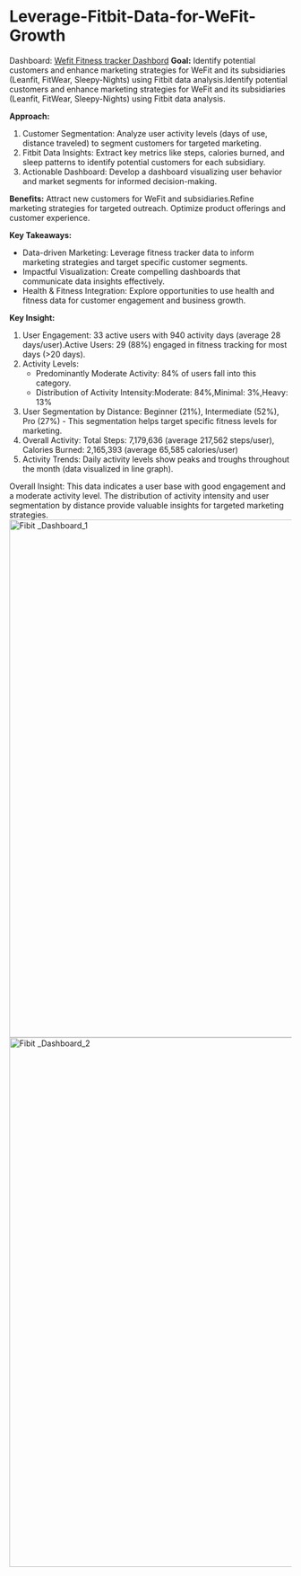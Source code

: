 # Leverage-Fitbit-Data-for-WeFit-Growth
Dashboard: [Wefit Fitness tracker Dashbord](https://knowledgelavenir-my.sharepoint.com/:x:/g/personal/2892_mayamoisahana_lavenir_cc/EfakP5pECftNjo4jtoHzzw0B2_K9xDyqEyP_4RPCwYIUGA?e=Untdnh)
**Goal:** Identify potential customers and enhance marketing strategies for WeFit and its subsidiaries (Leanfit, FitWear, Sleepy-Nights) using Fitbit data analysis.Identify potential customers and enhance marketing strategies for WeFit and its subsidiaries (Leanfit, FitWear, Sleepy-Nights) using Fitbit data analysis.

**Approach:**

  1. Customer Segmentation: Analyze user activity levels (days of use, distance traveled) to segment customers for targeted marketing.
  2. Fitbit Data Insights: Extract key metrics like steps, calories burned, and sleep patterns to identify potential customers for each subsidiary.
  3. Actionable Dashboard: Develop a dashboard visualizing user behavior and market segments for informed decision-making.
 
**Benefits:**
Attract new customers for WeFit and subsidiaries.Refine marketing strategies for targeted outreach. Optimize product offerings and customer experience. 

**Key Takeaways:**

* Data-driven Marketing: Leverage fitness tracker data to inform marketing strategies and target specific customer segments. 
* Impactful Visualization: Create compelling dashboards that communicate data insights effectively. 
* Health & Fitness Integration: Explore opportunities to use health and fitness data for customer engagement and business growth.

**Key Insight:**

1. User Engagement: 33 active users with 940 activity days (average 28 days/user).Active Users: 29 (88%) engaged in fitness tracking for most days (>20 days).
2. Activity Levels:
    * Predominantly Moderate Activity: 84% of users fall into this category.
    * Distribution of Activity Intensity:Moderate: 84%,Minimal: 3%,Heavy: 13% 
3.  User Segmentation by Distance: Beginner (21%), Intermediate (52%), Pro (27%) - This segmentation helps target specific fitness levels for marketing.
4.  Overall Activity: Total Steps: 7,179,636 (average 217,562 steps/user), Calories Burned: 2,165,393 (average 65,585 calories/user)
5.  Activity Trends: Daily activity levels show peaks and troughs throughout the month (data visualized in line graph). 

Overall Insight: 
This data indicates a user base with good engagement and a moderate activity level. The distribution of activity intensity and user segmentation by distance provide valuable insights for targeted marketing strategies. 
<img width="922" alt="Fibit _Dashboard_1" src="https://github.com/Sksahanan/Leverage-Fitbit-Data-for-WeFit-Growth/assets/171436562/69620a2c-4f52-4f8a-a67b-05b3833969a9">
<img width="943" alt="Fibit _Dashboard_2" src="https://github.com/Sksahanan/Leverage-Fitbit-Data-for-WeFit-Growth/assets/171436562/9e750f97-9bce-4e64-9ddc-09a88d0be362">
